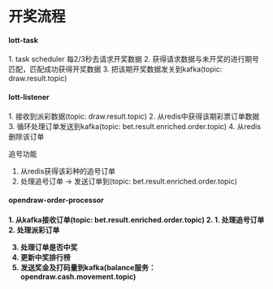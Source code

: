 # 开奖流程

<h4>lott-task</h4>
1. task scheduler 每2/3秒去请求开奖数据
2. 获得请求数据与未开奖的进行期号匹配，匹配成功获得开奖数据
3. 把该期开奖数据发关到kafka(topic: draw.result.topic)

<h4>lott-listener</h4>
1. 接收到派彩数据(topic: draw.result.topic)
2. 从redis中获得该期彩票订单数据
3. 循环处理订单发送到kafka(topic: bet.result.enriched.order.topic)
4. 从redis删除该订单


追号功能<br />
1. 从redis获得该彩种的追号订单
2. 处理追号订单 -> 发送订单到(topic: bet.result.enriched.order.topic)

<h4>opendraw-order-processor<h4>
1. 从kafka接收订单(topic: bet.result.enriched.order.topic)
2. 1. 处理追号订单
    2. 处理派彩订单
    
3. 处理订单是否中奖
4. 更新中奖排行榜
5. 发送奖金及打码量到kafka(balance服务：opendraw.cash.movement.topic)
 






